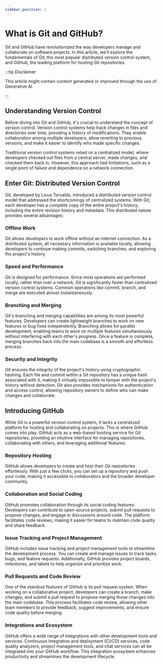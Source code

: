 ```yaml
---
sidebar_position: 1
---
```


# What is Git and GitHub?

Git and GitHub have revolutionized the way developers manage and collaborate on software projects. In this article, we'll explore the fundamentals of Git, the most popular distributed version control system, and GitHub, the leading platform for hosting Git repositories.

:::tip Disclaimer

This article might contain content generated or improved through the use of Generative AI.

:::

## Understanding Version Control

Before diving into Git and GitHub, it's crucial to understand the concept of version control. Version control systems help track changes in files and directories over time, providing a history of modifications. They enable collaboration among multiple developers, allow reverting to previous versions, and make it easier to identify who made specific changes.

Traditional version control systems relied on a centralized model, where developers checked out files from a central server, made changes, and checked them back in. However, this approach had limitations, such as a single point of failure and dependence on a network connection.

## Enter Git: Distributed Version Control

Git, developed by Linus Torvalds, introduced a distributed version control model that addressed the shortcomings of centralized systems. With Git, each developer has a complete copy of the entire project's history, including the entire revision history and metadata. This distributed nature provides several advantages:

### Offline Work

Git allows developers to work offline without an internet connection. As a distributed system, all necessary information is available locally, allowing developers to continue making commits, switching branches, and exploring the project's history.

### Speed and Performance

Git is designed for performance. Since most operations are performed locally, rather than over a network, Git is significantly faster than centralized version control systems. Common operations like commit, branch, and merge are executed almost instantaneously.

### Branching and Merging

Git's branching and merging capabilities are among its most powerful features. Developers can create lightweight branches to work on new features or bug fixes independently. Branching allows for parallel development, enabling teams to work on multiple features simultaneously without interfering with each other's progress. Once a feature is complete, merging branches back into the main codebase is a smooth and effortless process.

### Security and Integrity

Git ensures the integrity of the project's history using cryptographic hashing. Each file and commit within a Git repository has a unique hash associated with it, making it virtually impossible to tamper with the project's history without detection. Git also provides mechanisms for authentication and access control, allowing repository owners to define who can make changes and collaborate.

## Introducing GitHub

While Git is a powerful version control system, it lacks a centralized platform for hosting and collaborating on projects. This is where GitHub comes into play. GitHub acts as a web-based hosting service for Git repositories, providing an intuitive interface for managing repositories, collaborating with others, and leveraging additional features:

### Repository Hosting

GitHub allows developers to create and host their Git repositories effortlessly. With just a few clicks, you can set up a repository and push your code, making it accessible to collaborators and the broader developer community.

### Collaboration and Social Coding

GitHub promotes collaboration through its social coding features. Developers can contribute to open-source projects, submit pull requests to propose changes, and engage in discussions around code. The platform facilitates code reviews, making it easier for teams to maintain code quality and share feedback.

### Issue Tracking and Project Management

GitHub includes issue tracking and project management tools to streamline the development process. You can create and manage issues to track tasks, bugs, and feature requests. Additionally, GitHub provides project boards, milestones, and labels to help organize and prioritize work.

### Pull Requests and Code Review

One of the standout features of GitHub is its pull request system. When working on a collaborative project, developers can create a branch, make changes, and submit a pull request to propose merging those changes into the main codebase. This process facilitates code review, allowing other team members to provide feedback, suggest improvements, and ensure code quality before merging.

### Integrations and Ecosystem

GitHub offers a wide range of integrations with other development tools and services. Continuous integration and deployment (CI/CD) services, code quality analyzers, project management tools, and chat services can all be integrated into your GitHub workflow. This integration ecosystem enhances productivity and streamlines the development lifecycle.
